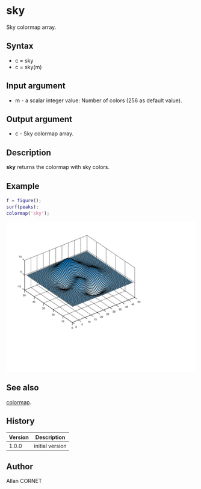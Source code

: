 # sky

Sky colormap array.

## Syntax

- c = sky
- c = sky(m)

## Input argument

- m - a scalar integer value: Number of colors (256 as default value).

## Output argument

- c - Sky colormap array.

## Description

  <p><b>sky</b> returns the colormap with sky colors.</p>

## Example

```matlab
f = figure();
surf(peaks);
colormap('sky');
```

<img src="sky_71A97171.svg" align="middle"/>

## See also

[colormap](colormap.md).

## History

| Version | Description     |
| ------- | --------------- |
| 1.0.0   | initial version |

## Author

Allan CORNET
